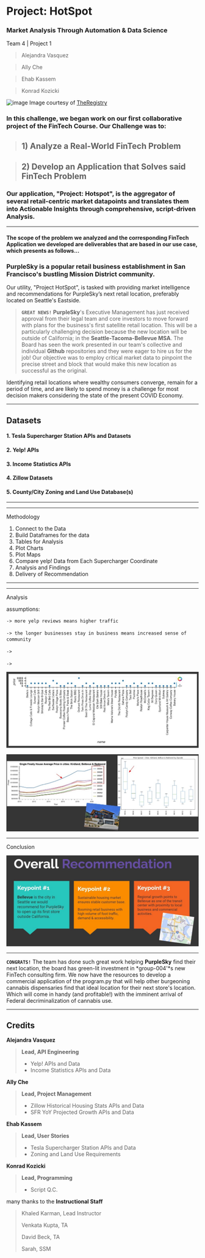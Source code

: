 # Project: HotSpot
### Market Analysis Through Automation & Data Science

Team 4 | Project 1
>Alejandra Vasquez 

>Ally Che

>Ehab Kassem

>Konrad Kozicki

![image](https://i1.wp.com/news.theregistryps.com/wp-content/uploads/2018/07/Eastside.jpeg?fit=1000%2C548&ssl=1) Image courtesy of [TheRegistry](https://news.theregistryps.com/) 

### In this challenge, we began work on our first collaborative project of the FinTech Course. Our Challenge was to: 
>  ## 1) Analyze a Real-World FinTech Problem

> ## 2) Develop an Application that Solves said FinTech Problem 

### Our application, "Project: Hotspot", is the aggregator of several retail-centric market datapoints and translates them into Actionable Insights through comprehensive, script-driven Analysis. 

---

#### The scope of the problem we analyzed and the corresponding FinTech Application we developed are deliverables that are based in our use case, which presents as follows...


### **PurpleSky** is a popular retail business establishment in San Francisco's bustling Mission District community.

Our utility, "Project HotSpot", is tasked with providing market intelligence and recommendations for PurpleSky’s next retail location, preferably located on Seattle's Eastside.

> **`GREAT NEWS!`** **PurpleSky**'s Executive Management has just received approval from their legal team and core investors to move forward with plans for the business's first satellite retail location. This will be a particularly challenging decision because the new location will be outside of California; in the **Seattle-Tacoma-Bellevue MSA**. The Board has seen the work presented in our team's collective and individual **Github** repositories and they were eager to hire us for the job! Our objective was to employ critical market data to pinpoint the precise street and block that would make this new location as successful as the original.

Identifying retail locations where wealthy consumers converge, remain for a period of time, and are likely to spend money is a challenge for most decision makers considering the state of the present COVID Economy.

---

## Datasets

#### 1. **Tesla Supercharger Station APIs and Datasets**
#### 2. **Yelp! APIs**
#### 3. **Income Statistics APIs**
#### 4. **Zillow Datasets**
#### 5. **County/City Zoning and Land Use Database(s)**

---



---
Methodology

1. Connect to the Data 
2. Build Dataframes for the data 
3. Tables for Analysis
4. Plot Charts
5. Plot Maps
6. Compare yelp! Data from Each Supercharger Coordinate 
7. Analysis and Findings 
8. Delivery of Recommendation

---
---
Analysis


assumptions:
    
    -> more yelp reviews means higher traffic
    
    -> the longer businesses stay in business means increased sense of community
    
    -> 
    
    -> 

![image](https://github.com/sfkonrad/004.01-proj-group4/blob/konrad/M8_Challenge_Submission/Documentation/Images/SharedScreenshot_yelpchart_01.jpg)

![image](https://github.com/sfkonrad/004.01-proj-group4/blob/konrad/M8_Challenge_Submission/Documentation/Images/SharedScreenshot_ZillowChart_01.jpg)


---
Conclusion

![image](https://github.com/sfkonrad/004.01-proj-group4/blob/konrad/M8_Challenge_Submission/Documentation/Images/SharedScreenshot_Recommendation_01.jpg)

---

**`CONGRATS!`** The team has done such great work helping **PurpleSky** find their next location, the board has green-lit investment in *group-004'*s new FinTech consulting firm. We now have the resources to develop a commercial application of the program.py that will help other burgeoning cannabis dispensaries find that ideal location for their next store's location. Which will come in handy (and profitable!) with the imminent arrival of Federal decriminalization of cannabis use.

---
## Credits 

**Alejandra Vasquez**
> **Lead, API Engineering**
> - Yelp! APIs and Data
> - Income Statistics APIs and Data


**Ally Che**
> **Lead, Project Management**
> - Zillow Historical Housing Stats APIs and Data
> - SFR YoY Projected Growth APIs and Data


**Ehab Kassem**
> **Lead, User Stories**
> - Tesla Supercharger Station APIs and Data
> - Zoning and Land Use Requirements


**Konrad Kozicki**
> **Lead, Programming**
> - Script Q.C.




many thanks to the
**Instructional Staff**
> Khaled Karman, Lead Instructor 
>
> Venkata Kupta, TA
>
> David Beck, TA 
>
>
>
> Sarah, SSM


